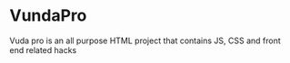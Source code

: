 VundaPro
========
Vuda pro is an all purpose HTML project that contains JS, CSS and front end related hacks